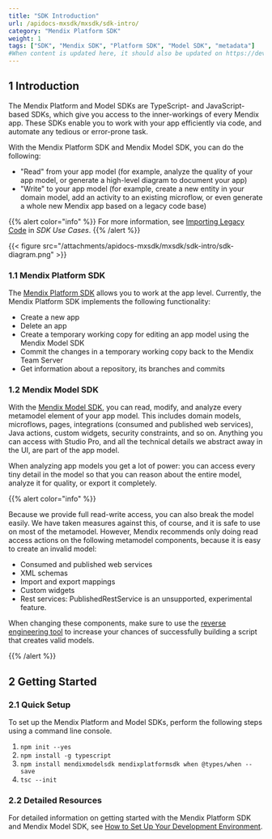 ```yaml
---
title: "SDK Introduction"
url: /apidocs-mxsdk/mxsdk/sdk-intro/
category: "Mendix Platform SDK"
weight: 1
tags: ["SDK", "Mendix SDK", "Platform SDK", "Model SDK", "metadata"]
#When content is updated here, it should also be updated on https://developers.mendix.com/sdk/, contact Ben.
---
```


## 1 Introduction

The Mendix Platform and Model SDKs are TypeScript- and JavaScript-based SDKs, which give you access to the inner-workings of every Mendix app. These SDKs enable you to work with your app efficiently via code, and automate any tedious or error-prone task.

With the Mendix Platform SDK and Mendix Model SDK, you can do the following:

* "Read" from your app model (for example, analyze the quality of your app model, or generate a high-level diagram to document your app)
* "Write" to your app model (for example, create a new entity in your domain model, add an activity to an existing microflow, or even generate a whole new Mendix app based on a legacy code base)

{{% alert color="info" %}}
For more information, see [Importing Legacy Code](/apidocs-mxsdk/mxsdk/sdk-use-cases/#importing) in *SDK Use Cases*.
{{% /alert %}}

{{< figure src="/attachments/apidocs-mxsdk/mxsdk/sdk-intro/sdk-diagram.png" >}} 

### 1.1 Mendix Platform SDK

The [Mendix Platform SDK](https://apidocs.rnd.mendix.com/platformsdk/latest/index.html) allows you to work at the app level. Currently, the Mendix Platform SDK implements the following functionality: 

* Create a new app
* Delete an app
* Create a temporary working copy for editing an app model using the Mendix Model SDK
* Commit the changes in a temporary working copy back to the Mendix Team Server
* Get information about a repository, its branches and commits

### 1.2 Mendix Model SDK

With the [Mendix Model SDK](https://apidocs.rnd.mendix.com/modelsdk/latest/index.html), you can read, modify, and analyze every metamodel element of your app model. This includes domain models, microflows, pages, integrations (consumed and published web services), Java actions, custom widgets, security constraints, and so on. Anything you can access with Studio Pro, and all the technical details we abstract away in the UI, are part of the app model.

When analyzing app models you get a lot of power: you can access every tiny detail in the model so that you can reason about the entire model, analyze it for quality, or export it completely.

{{% alert color="info" %}}

Because we provide full read-write access, you can also break the model easily. We have taken measures against this, of course, and it is safe to use on most of the metamodel. However, Mendix recommends only doing read access actions on the following metamodel components, because it is easy to create an invalid model:

* Consumed and published web services
* XML schemas
* Import and export mappings
* Custom widgets
* Rest services: PublishedRestService is an unsupported, experimental feature.

When changing these components, make sure to use the [reverse engineering tool](/apidocs-mxsdk/mxsdk/generating-code-from-the-model/) to increase your chances of successfully building a script that creates valid models.

{{% /alert %}}

## 2 Getting Started

### 2.1 Quick Setup

To set up the Mendix Platform and Model SDKs, perform the following steps using a command line console.

1. `npm init --yes`
2. `npm install -g typescript`
3. `npm install mendixmodelsdk mendixplatformsdk when @types/when --save`
4. `tsc --init`

### 2.2 Detailed Resources

For detailed information on getting started with the Mendix Platform SDK and Mendix Model SDK, see [How to Set Up Your Development Environment](/apidocs-mxsdk/mxsdk/setting-up-your-development-environment/).
